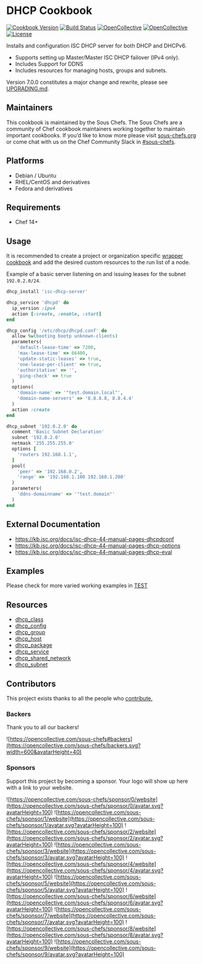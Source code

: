 # DHCP Cookbook

[![Cookbook Version](https://img.shields.io/cookbook/v/dhcp.svg)](https://supermarket.chef.io/cookbooks/dhcp)
[![Build Status](https://img.shields.io/circleci/project/github/sous-chefs/dhcp/master.svg)](https://circleci.com/gh/sous-chefs/dhcp)
[![OpenCollective](https://opencollective.com/sous-chefs/backers/badge.svg)](#backers)
[![OpenCollective](https://opencollective.com/sous-chefs/sponsors/badge.svg)](#sponsors)
[![License](https://img.shields.io/badge/License-Apache%202.0-green.svg)](https://opensource.org/licenses/Apache-2.0)

Installs and configuration ISC DHCP server for both DHCP and DHCPv6.

- Supports setting up Master/Master ISC DHCP failover (IPv4 only).
- Includes Support for DDNS
- Includes resources for managing hosts, groups and subnets.

Version 7.0.0 constitutes a major change and rewrite, please see [UPGRADING.md](./UPGRADING.md).

## Maintainers

This cookbook is maintained by the Sous Chefs. The Sous Chefs are a community of Chef cookbook maintainers working together to maintain important cookbooks. If you’d like to know more please visit [sous-chefs.org](https://sous-chefs.org/) or come chat with us on the Chef Community Slack in [#sous-chefs](https://chefcommunity.slack.com/messages/C2V7B88SF).

## Platforms

- Debian / Ubuntu
- RHEL/CentOS and derivatives
- Fedora and derivatives

## Requirements

- Chef 14+

## Usage

It is recommended to create a project or organization specific [wrapper cookbook](https://www.chef.io/blog/2013/12/03/doing-wrapper-cookbooks-right/) and add the desired custom resources to the run list of a node.

Example of a basic server listening on and issuing leases for the subnet `192.0.2.0/24`.

```ruby
dhcp_install 'isc-dhcp-server'

dhcp_service 'dhcpd' do
  ip_version :ipv4
  action [:create, :enable, :start]
end

dhcp_config '/etc/dhcp/dhcpd.conf' do
  allow %w(booting bootp unknown-clients)
  parameters(
    'default-lease-time' => 7200,
    'max-lease-time' => 86400,
    'update-static-leases' => true,
    'one-lease-per-client' => true,
    'authoritative' => '',
    'ping-check' => true
  )
  options(
    'domain-name' => '"test.domain.local"',
    'domain-name-servers' => '8.8.8.8, 8.8.4.4'
  )
  action :create
end

dhcp_subnet '192.0.2.0' do
  comment 'Basic Subnet Declaration'
  subnet '192.0.2.0'
  netmask '255.255.255.0'
  options [
    'routers 192.168.1.1',
  ]
  pool(
    'peer' => '192.168.0.2',
    'range' => '192.168.1.100 192.168.1.200'
  )
  parameters(
    'ddns-domainname' => '"test.domain"'
  )
end
```

## External Documentation

- <https://kb.isc.org/docs/isc-dhcp-44-manual-pages-dhcpdconf>
- <https://kb.isc.org/docs/isc-dhcp-44-manual-pages-dhcp-options>
- <https://kb.isc.org/docs/isc-dhcp-44-manual-pages-dhcp-eval>

## Examples

Please check for more varied working examples in [TEST](./test/cookbooks/test/)

## Resources

- [dhcp_class](documentation/dhcp_class.md)
- [dhcp_config](documentation/dhcp_config.md)
- [dhcp_group](documentation/dhcp_group.md)
- [dhcp_host](documentation/dhcp_host.md)
- [dhcp_package](documentation/dhcp_package.md)
- [dhcp_service](documentation/dhcp_service.md)
- [dhcp_shared_network](documentation/dhcp_shared_network.md)
- [dhcp_subnet](documentation/dhcp_subnet.md)

## Contributors

This project exists thanks to all the people who [contribute.](https://opencollective.com/sous-chefs/contributors.svg?width=890&button=false)

### Backers

Thank you to all our backers!

![https://opencollective.com/sous-chefs#backers](https://opencollective.com/sous-chefs/backers.svg?width=600&avatarHeight=40)

### Sponsors

Support this project by becoming a sponsor. Your logo will show up here with a link to your website.

![https://opencollective.com/sous-chefs/sponsor/0/website](https://opencollective.com/sous-chefs/sponsor/0/avatar.svg?avatarHeight=100)
![https://opencollective.com/sous-chefs/sponsor/1/website](https://opencollective.com/sous-chefs/sponsor/1/avatar.svg?avatarHeight=100)
![https://opencollective.com/sous-chefs/sponsor/2/website](https://opencollective.com/sous-chefs/sponsor/2/avatar.svg?avatarHeight=100)
![https://opencollective.com/sous-chefs/sponsor/3/website](https://opencollective.com/sous-chefs/sponsor/3/avatar.svg?avatarHeight=100)
![https://opencollective.com/sous-chefs/sponsor/4/website](https://opencollective.com/sous-chefs/sponsor/4/avatar.svg?avatarHeight=100)
![https://opencollective.com/sous-chefs/sponsor/5/website](https://opencollective.com/sous-chefs/sponsor/5/avatar.svg?avatarHeight=100)
![https://opencollective.com/sous-chefs/sponsor/6/website](https://opencollective.com/sous-chefs/sponsor/6/avatar.svg?avatarHeight=100)
![https://opencollective.com/sous-chefs/sponsor/7/website](https://opencollective.com/sous-chefs/sponsor/7/avatar.svg?avatarHeight=100)
![https://opencollective.com/sous-chefs/sponsor/8/website](https://opencollective.com/sous-chefs/sponsor/8/avatar.svg?avatarHeight=100)
![https://opencollective.com/sous-chefs/sponsor/9/website](https://opencollective.com/sous-chefs/sponsor/9/avatar.svg?avatarHeight=100)
